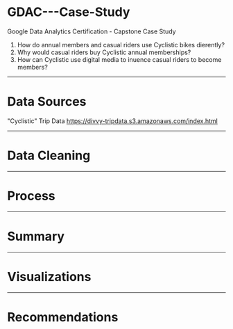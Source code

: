 # GDAC---Case-Study
Google Data Analytics Certification - Capstone Case Study



1. How do annual members and casual riders use Cyclistic bikes dierently?
2. Why would casual riders buy Cyclistic annual memberships?
3. How can Cyclistic use digital media to inuence casual riders to become members?

-------
# Data Sources
"Cyclistic" Trip Data https://divvy-tripdata.s3.amazonaws.com/index.html

-------
# Data Cleaning



-------
# Process



-------
# Summary




-------
# Visualizations




-------
# Recommendations
